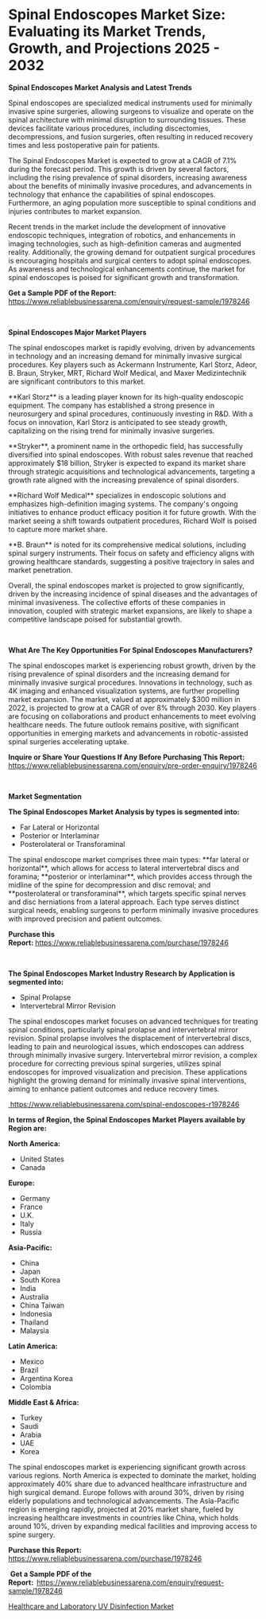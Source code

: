 <p><h1>Spinal Endoscopes Market Size: Evaluating its Market Trends, Growth, and Projections 2025 - 2032</h1></p><p><strong>Spinal Endoscopes Market Analysis and Latest Trends</strong></p>
<p><p>Spinal endoscopes are specialized medical instruments used for minimally invasive spine surgeries, allowing surgeons to visualize and operate on the spinal architecture with minimal disruption to surrounding tissues. These devices facilitate various procedures, including discectomies, decompressions, and fusion surgeries, often resulting in reduced recovery times and less postoperative pain for patients.</p><p>The Spinal Endoscopes Market is expected to grow at a CAGR of 7.1% during the forecast period. This growth is driven by several factors, including the rising prevalence of spinal disorders, increasing awareness about the benefits of minimally invasive procedures, and advancements in technology that enhance the capabilities of spinal endoscopes. Furthermore, an aging population more susceptible to spinal conditions and injuries contributes to market expansion.</p><p>Recent trends in the market include the development of innovative endoscopic techniques, integration of robotics, and enhancements in imaging technologies, such as high-definition cameras and augmented reality. Additionally, the growing demand for outpatient surgical procedures is encouraging hospitals and surgical centers to adopt spinal endoscopes. As awareness and technological enhancements continue, the market for spinal endoscopes is poised for significant growth and transformation.</p></p>
<p><strong>Get a Sample PDF of the Report:&nbsp;</strong> <a href="https://www.reliablebusinessarena.com/enquiry/request-sample/1978246?utm_campaign=3163&utm_medium=2&utm_source=Github&utm_content=ia&utm_term=05032025&utm_id=spinal-endoscopes">https://www.reliablebusinessarena.com/enquiry/request-sample/1978246</a></p>
<p>&nbsp;</p>
<p><strong>Spinal Endoscopes Major Market Players</strong></p>
<p><p>The spinal endoscopes market is rapidly evolving, driven by advancements in technology and an increasing demand for minimally invasive surgical procedures. Key players such as Ackermann Instrumente, Karl Storz, Adeor, B. Braun, Stryker, MRT, Richard Wolf Medical, and Maxer Medizintechnik are significant contributors to this market.</p><p>**Karl Storz** is a leading player known for its high-quality endoscopic equipment. The company has established a strong presence in neurosurgery and spinal procedures, continuously investing in R&D. With a focus on innovation, Karl Storz is anticipated to see steady growth, capitalizing on the rising trend for minimally invasive surgeries.</p><p>**Stryker**, a prominent name in the orthopedic field, has successfully diversified into spinal endoscopes. With robust sales revenue that reached approximately $18 billion, Stryker is expected to expand its market share through strategic acquisitions and technological advancements, targeting a growth rate aligned with the increasing prevalence of spinal disorders.</p><p>**Richard Wolf Medical** specializes in endoscopic solutions and emphasizes high-definition imaging systems. The company's ongoing initiatives to enhance product efficacy position it for future growth. With the market seeing a shift towards outpatient procedures, Richard Wolf is poised to capture more market share.</p><p>**B. Braun** is noted for its comprehensive medical solutions, including spinal surgery instruments. Their focus on safety and efficiency aligns with growing healthcare standards, suggesting a positive trajectory in sales and market penetration.</p><p>Overall, the spinal endoscopes market is projected to grow significantly, driven by the increasing incidence of spinal diseases and the advantages of minimal invasiveness. The collective efforts of these companies in innovation, coupled with strategic market expansions, are likely to shape a competitive landscape poised for substantial growth.</p></p>
<p>&nbsp;</p>
<p><strong>What Are The Key Opportunities For Spinal Endoscopes Manufacturers?</strong></p>
<p><p>The spinal endoscopes market is experiencing robust growth, driven by the rising prevalence of spinal disorders and the increasing demand for minimally invasive surgical procedures. Innovations in technology, such as 4K imaging and enhanced visualization systems, are further propelling market expansion. The market, valued at approximately $300 million in 2022, is projected to grow at a CAGR of over 8% through 2030. Key players are focusing on collaborations and product enhancements to meet evolving healthcare needs. The future outlook remains positive, with significant opportunities in emerging markets and advancements in robotic-assisted spinal surgeries accelerating uptake.</p></p>
<p><strong>Inquire or Share Your Questions If Any Before Purchasing This Report:</strong> <a href="https://www.reliablebusinessarena.com/enquiry/pre-order-enquiry/1978246?utm_campaign=3163&utm_medium=2&utm_source=Github&utm_content=ia&utm_term=05032025&utm_id=spinal-endoscopes">https://www.reliablebusinessarena.com/enquiry/pre-order-enquiry/1978246</a></p>
<p>&nbsp;</p>
<p><strong>Market Segmentation</strong></p>
<p><strong>The Spinal Endoscopes Market Analysis by types is segmented into:</strong></p>
<p><ul><li>Far Lateral or Horizontal</li><li>Posterior or Interlaminar</li><li>Posterolateral or Transforaminal</li></ul></p>
<p><p>The spinal endoscope market comprises three main types: **far lateral or horizontal**, which allows for access to lateral intervertebral discs and foramina; **posterior or interlaminar**, which provides access through the midline of the spine for decompression and disc removal; and **posterolateral or transforaminal**, which targets specific spinal nerves and disc herniations from a lateral approach. Each type serves distinct surgical needs, enabling surgeons to perform minimally invasive procedures with improved precision and patient outcomes.</p></p>
<p><strong>Purchase this Report:&nbsp;</strong><a href="https://www.reliablebusinessarena.com/purchase/1978246?utm_campaign=3163&utm_medium=2&utm_source=Github&utm_content=ia&utm_term=05032025&utm_id=spinal-endoscopes">https://www.reliablebusinessarena.com/purchase/1978246</a></p>
<p>&nbsp;</p>
<p><strong>The Spinal Endoscopes Market Industry Research by Application is segmented into:</strong></p>
<p><ul><li>Spinal Prolapse</li><li>Intervertebral Mirror Revision</li></ul></p>
<p><p>The spinal endoscopes market focuses on advanced techniques for treating spinal conditions, particularly spinal prolapse and intervertebral mirror revision. Spinal prolapse involves the displacement of intervertebral discs, leading to pain and neurological issues, which endoscopes can address through minimally invasive surgery. Intervertebral mirror revision, a complex procedure for correcting previous spinal surgeries, utilizes spinal endoscopes for improved visualization and precision. These applications highlight the growing demand for minimally invasive spinal interventions, aiming to enhance patient outcomes and reduce recovery times.</p></p>
<p><a href="https://www.reliablebusinessarena.com/spinal-endoscopes-r1978246?utm_campaign=3163&utm_medium=2&utm_source=Github&utm_content=ia&utm_term=05032025&utm_id=spinal-endoscopes">&nbsp;https://www.reliablebusinessarena.com/spinal-endoscopes-r1978246</a></p>
<p><strong>In terms of Region, the Spinal Endoscopes Market Players available by Region are:</strong></p>
<p>
    <p> <strong> North America: </strong>
        <ul>
            <li>United States</li>
            <li>Canada</li>
        </ul>
        </p> 
    <p> <strong> Europe: </strong>
        <ul>
            <li>Germany</li>
            <li>France</li>
            <li>U.K.</li>
            <li>Italy</li>
            <li>Russia</li>
        </ul>
        </p> 
    <p> <strong> Asia-Pacific: </strong>
        <ul>
            <li>China</li>
            <li>Japan</li>
            <li>South Korea</li>
            <li>India</li>
            <li>Australia</li>
            <li>China Taiwan</li>
            <li>Indonesia</li>
            <li>Thailand</li>
            <li>Malaysia</li>
        </ul>
        </p> 
    <p> <strong> Latin America: </strong>
        <ul>
            <li>Mexico</li>
            <li>Brazil</li>
            <li>Argentina Korea</li>
            <li>Colombia</li>
        </ul>
        </p> 
    <p> <strong> Middle East & Africa: </strong>
        <ul>
            <li>Turkey</li>
            <li>Saudi</li>
            <li>Arabia</li>
            <li>UAE</li>
            <li>Korea</li>
        </ul>
    </p>
    </p>
<p><p>The spinal endoscopes market is experiencing significant growth across various regions. North America is expected to dominate the market, holding approximately 40% share due to advanced healthcare infrastructure and high surgical demand. Europe follows with around 30%, driven by rising elderly populations and technological advancements. The Asia-Pacific region is emerging rapidly, projected at 20% market share, fueled by increasing healthcare investments in countries like China, which holds around 10%, driven by expanding medical facilities and improving access to spine surgery.</p></p>
<p><strong>Purchase this Report: </strong><a href="https://www.reliablebusinessarena.com/purchase/1978246?utm_campaign=3163&utm_medium=2&utm_source=Github&utm_content=ia&utm_term=05032025&utm_id=spinal-endoscopes">https://www.reliablebusinessarena.com/purchase/1978246</a></p>
<p>&nbsp;<strong>Get a Sample PDF of the Report:&nbsp;&nbsp;</strong><a href="https://www.reliablebusinessarena.com/enquiry/request-sample/1978246?utm_campaign=3163&utm_medium=2&utm_source=Github&utm_content=ia&utm_term=05032025&utm_id=spinal-endoscopes">https://www.reliablebusinessarena.com/enquiry/request-sample/1978246</a></p>
<p><strong></strong></p>
<p><p><a href="https://github.com/leyesamilej/Market-Research-Report-List-1/blob/main/healthcare-and-laboratory-uv-disinfection-market.md?utm_campaign=3163&utm_medium=2&utm_source=Github&utm_content=ia&utm_term=05032025&utm_id=spinal-endoscopes">Healthcare and Laboratory UV Disinfection Market</a></p></p>